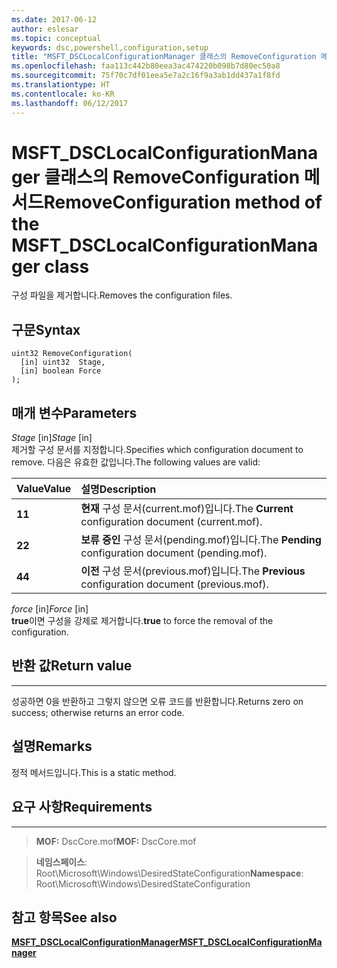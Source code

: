 ```yaml
---
ms.date: 2017-06-12
author: eslesar
ms.topic: conceptual
keywords: dsc,powershell,configuration,setup
title: "MSFT_DSCLocalConfigurationManager 클래스의 RemoveConfiguration 메서드"
ms.openlocfilehash: faa113c442b80eea3ac474220b098b7d80ec50a8
ms.sourcegitcommit: 75f70c7df01eea5e7a2c16f9a3ab1dd437a1f8fd
ms.translationtype: HT
ms.contentlocale: ko-KR
ms.lasthandoff: 06/12/2017
---
```

# <a name="removeconfiguration-method-of-the-msftdsclocalconfigurationmanager-class"></a><span data-ttu-id="39c23-103">MSFT_DSCLocalConfigurationManager 클래스의 RemoveConfiguration 메서드</span><span class="sxs-lookup"><span data-stu-id="39c23-103">RemoveConfiguration method of the MSFT_DSCLocalConfigurationManager class</span></span>

<span data-ttu-id="39c23-104">구성 파일을 제거합니다.</span><span class="sxs-lookup"><span data-stu-id="39c23-104">Removes the configuration files.</span></span>

<a name="syntax"></a><span data-ttu-id="39c23-105">구문</span><span class="sxs-lookup"><span data-stu-id="39c23-105">Syntax</span></span>
------

```mof
uint32 RemoveConfiguration(
  [in] uint32  Stage,
  [in] boolean Force
);
```

<a name="parameters"></a><span data-ttu-id="39c23-106">매개 변수</span><span class="sxs-lookup"><span data-stu-id="39c23-106">Parameters</span></span>
----------

<span data-ttu-id="39c23-107">*Stage* \[in\]</span><span class="sxs-lookup"><span data-stu-id="39c23-107">*Stage* \[in\]</span></span>  
<span data-ttu-id="39c23-108">제거할 구성 문서를 지정합니다.</span><span class="sxs-lookup"><span data-stu-id="39c23-108">Specifies which configuration document to remove.</span></span> <span data-ttu-id="39c23-109">다음은 유효한 값입니다.</span><span class="sxs-lookup"><span data-stu-id="39c23-109">The following values are valid:</span></span>

|<span data-ttu-id="39c23-110">Value</span><span class="sxs-lookup"><span data-stu-id="39c23-110">Value</span></span> |<span data-ttu-id="39c23-111">설명</span><span class="sxs-lookup"><span data-stu-id="39c23-111">Description</span></span> |
|:--- |:---|
|<span data-ttu-id="39c23-112">**1**</span><span class="sxs-lookup"><span data-stu-id="39c23-112">**1**</span></span> | <span data-ttu-id="39c23-113">**현재** 구성 문서(current.mof)입니다.</span><span class="sxs-lookup"><span data-stu-id="39c23-113">The **Current** configuration document (current.mof).</span></span> |
|<span data-ttu-id="39c23-114">**2**</span><span class="sxs-lookup"><span data-stu-id="39c23-114">**2**</span></span> | <span data-ttu-id="39c23-115">**보류 중인** 구성 문서(pending.mof)입니다.</span><span class="sxs-lookup"><span data-stu-id="39c23-115">The **Pending** configuration document (pending.mof).</span></span>  |
|<span data-ttu-id="39c23-116">**4**</span><span class="sxs-lookup"><span data-stu-id="39c23-116">**4**</span></span> | <span data-ttu-id="39c23-117">**이전** 구성 문서(previous.mof)입니다.</span><span class="sxs-lookup"><span data-stu-id="39c23-117">The **Previous** configuration document (previous.mof).</span></span> |

<span data-ttu-id="39c23-118">*force* \[in\]</span><span class="sxs-lookup"><span data-stu-id="39c23-118">*Force* \[in\]</span></span>  
<span data-ttu-id="39c23-119">**true**이면 구성을 강제로 제거합니다.</span><span class="sxs-lookup"><span data-stu-id="39c23-119">**true** to force the removal of the configuration.</span></span>

## <a name="return-value"></a><span data-ttu-id="39c23-120">반환 값</span><span class="sxs-lookup"><span data-stu-id="39c23-120">Return value</span></span>
------------

<span data-ttu-id="39c23-121">성공하면 0을 반환하고 그렇지 않으면 오류 코드를 반환합니다.</span><span class="sxs-lookup"><span data-stu-id="39c23-121">Returns zero on success; otherwise returns an error code.</span></span>

## <a name="remarks"></a><span data-ttu-id="39c23-122">설명</span><span class="sxs-lookup"><span data-stu-id="39c23-122">Remarks</span></span>

<span data-ttu-id="39c23-123">정적 메서드입니다.</span><span class="sxs-lookup"><span data-stu-id="39c23-123">This is a static method.</span></span>

## <a name="requirements"></a><span data-ttu-id="39c23-124">요구 사항</span><span class="sxs-lookup"><span data-stu-id="39c23-124">Requirements</span></span>
------------
><span data-ttu-id="39c23-125">**MOF:** DscCore.mof</span><span class="sxs-lookup"><span data-stu-id="39c23-125">**MOF:** DscCore.mof</span></span>

><span data-ttu-id="39c23-126">**네임스페이스**: Root\Microsoft\Windows\DesiredStateConfiguration</span><span class="sxs-lookup"><span data-stu-id="39c23-126">**Namespace**: Root\Microsoft\Windows\DesiredStateConfiguration</span></span>


## <a name="see-also"></a><span data-ttu-id="39c23-127">참고 항목</span><span class="sxs-lookup"><span data-stu-id="39c23-127">See also</span></span>


[<span data-ttu-id="39c23-128">**MSFT_DSCLocalConfigurationManager**</span><span class="sxs-lookup"><span data-stu-id="39c23-128">**MSFT_DSCLocalConfigurationManager**</span></span>](msft-dsclocalconfigurationmanager.md)


 

 




